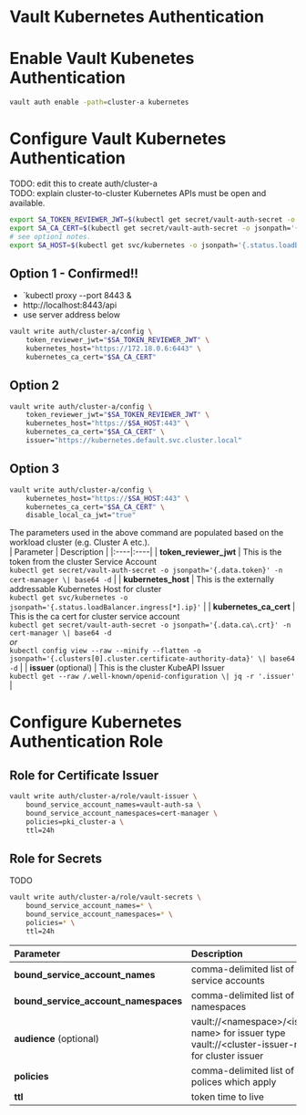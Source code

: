 # Vault Kubernetes Authentication

# Enable Vault Kubenetes Authentication

```bash
vault auth enable -path=cluster-a kubernetes
```

# Configure Vault Kubernetes Authentication
TODO: edit this to create auth/cluster-a  
TODO: explain cluster-to-cluster Kubernetes APIs must be open and available.  

```bash
export SA_TOKEN_REVIEWER_JWT=$(kubectl get secret/vault-auth-secret -o jsonpath='{.data.token}' -n cert-manager | base64 -d; echo)
export SA_CA_CERT=$(kubectl get secret/vault-auth-secret -o jsonpath='{.data.ca\.crt}' -n cert-manager | base64 -d; echo)
# see option1 notes.
export SA_HOST=$(kubectl get svc/kubernetes -o jsonpath='{.status.loadBalancer.ingress[*].ip}')
```

## Option 1 - Confirmed!!
- `kubectl proxy --port 8443 &
- http://localhost:8443/api
- use server address below

```bash
vault write auth/cluster-a/config \
    token_reviewer_jwt="$SA_TOKEN_REVIEWER_JWT" \
    kubernetes_host="https://172.18.0.6:6443" \
    kubernetes_ca_cert="$SA_CA_CERT"
```
## Option 2
```bash
vault write auth/cluster-a/config \
    token_reviewer_jwt="$SA_TOKEN_REVIEWER_JWT" \
    kubernetes_host="https://$SA_HOST:443" \
    kubernetes_ca_cert="$SA_CA_CERT" \
    issuer="https://kubernetes.default.svc.cluster.local"
```

## Option 3
```bash
vault write auth/cluster-a/config \
    kubernetes_host="https://$SA_HOST:443" \
    kubernetes_ca_cert="$SA_CA_CERT" \
    disable_local_ca_jwt="true"
```

The parameters used in the above command are populated based on the workload cluster (e.g. Cluster A etc.).  
| Parameter | Description |
|:----|:----|
| **token_reviewer_jwt** | This is the token from the cluster Service Account<br>`kubectl get secret/vault-auth-secret -o jsonpath='{.data.token}' -n cert-manager \| base64 -d` |
| **kubernetes_host** | This is the externally addressable Kubernetes Host for cluster<br>`kubectl get svc/kubernetes -o jsonpath='{.status.loadBalancer.ingress[*].ip}'` |
| **kubernetes_ca_cert** | This is the ca cert for cluster service account<br>`kubectl get secret/vault-auth-secret -o jsonpath='{.data.ca\.crt}' -n cert-manager \| base64 -d`<br>*or*<br>`kubectl config view --raw --minify --flatten -o jsonpath='{.clusters[0].cluster.certificate-authority-data}' \| base64 -d` |
| **issuer** (optional) | This is the cluster KubeAPI Issuer<br> `kubectl get --raw /.well-known/openid-configuration \| jq -r '.issuer'` |

# Configure Kubernetes Authentication Role

## Role for Certificate Issuer
```bash
vault write auth/cluster-a/role/vault-issuer \
    bound_service_account_names=vault-auth-sa \
    bound_service_account_namespaces=cert-manager \
    policies=pki_cluster-a \
    ttl=24h
```
## Role for Secrets
TODO

```bash
vault write auth/cluster-a/role/vault-secrets \
    bound_service_account_names=* \
    bound_service_account_namespaces=* \
    policies=* \
    ttl=24h
```

| Parameter | Description |
|:---|:---|
| **bound_service_account_names** | comma-delimited list of service accounts |
| **bound_service_account_namespaces** | comma-delimited list of namespaces |
| **audience** (optional) | vault://\<namespace\>\/\<issuer-name\> for issuer type<br>vault://\<cluster-issuer-name\> for cluster issuer |
| **policies** | comma-delimited list of vault polices which apply |
| **ttl** | token time to live |  

